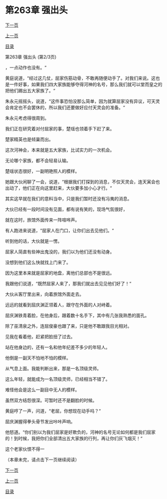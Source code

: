<h1>第263章   强出头</h1>
            <div><p><a href="./788_%E7%AC%AC263%E7%AB%A0_%E5%BC%BA%E5%87%BA%E5%A4%B4.md">下一页</a></p><p><a href="./786_%E7%AC%AC263%E7%AB%A0_%E5%BC%BA%E5%87%BA%E5%A4%B4.md">上一页</a></p><p><a href="../">目录</a></p></div>
            <div><p>第263章   强出头 (第2/3页)</p><p>，一点动作也没有。“</p><p>黄庭说道，“经过这几仗，屈家伤筋动骨，不敢再随便动手了。对我们来说。这也是一件好事，如果我们四大家族能够夺得河神的名号，那么我们就可以堂而皇之的把他们踢出五大家族了。“</p><p>朱永元摇摇头，说道，“这件事恐怕没那么简单，因为就算屈家没有异议，可天灵会肯定也不会罢休的，所以我们还要做好应付天灵会的准备。“</p><p>朱永元考虑得很周到。</p><p>我们正在研究着对付屈家的事，楚瑶也领着手下赶了来。</p><p>楚家精英也是倾巢而出。</p><p>这次河神会，本来就是五大家族，比试实力的一次机会。</p><p>无论哪个家族，都不会轻易认输。</p><p>楚瑶状态很好，一副明艳照人的模样。</p><p>她跟大伙闲聊了一会，说道，“根据我们打探到的消息，不仅天灵会，连天寅会也出动了，他们正在向这里赶来，大伙要多加小心才行。“</p><p>其实这早就在我们的意料当中，只是我们暂时还没有冯夷的消息。</p><p>大伙已经有一段时间没有见面，都有说有笑的，现场气氛很好，</p><p>就在这时，旅馆外面传来一阵喧哗声。</p><p>有人跑进来说道，“屈家人在门口，让你们出去见他们。“</p><p>听到他的话，大伙就是一愣。</p><p>屈家人简直有些神出鬼没的，我们以为他们还没有动身。</p><p>没想到他们这么快就找上门来了。</p><p>因为这里本来就是屈家的地盘，离他们总部也不是很远。</p><p>我跟他们说道，“既然屈家人来了，那我们就出去见见他们好了！“</p><p>大伙从客厅里出来，向着旅馆外面走去。</p><p>远远的就看到屈庆渊正领着人，跟守在外面的人对峙着。</p><p>屈庆渊铁青着脸，在他身后，跟着数十名手下，其中有几张我熟悉的面孔。</p><p>除了巫清泉之外，连屈俊豪也跟了来，只是他不敢跟我目光相对。</p><p>见我在看着他，赶紧把脸扭了过去。</p><p>站在他身边的，还有一名和他年纪差不多少的年轻人。</p><p>他倒是一副天不怕地不怕的模样。</p><p>从气息上面。我能判断出来，那是一名顶级灵师。</p><p>这么年轻，就能成为一名顶级灵师，已经相当不错了。</p><p>难怪他会是这么一副目中无人的模样。</p><p>虽然双方结怨很深。可暂时还不是翻脸的时候。</p><p>黄庭哼了一声，问道，“老屈，你想现在动手吗？“</p><p>屈庆渊握得拳头骨节发出咔咔声响。</p><p>他怒道。“你们别以为我们屈家是好欺负的，河神的名号无论如何都是我们屈家的！到时候，我把你们全部清出五大家族的行列，再让你们灰飞烟灭！“</p><p>这个老家伙恨不得一</p><p>（本章未完，请点击下一页继续阅读）</p></div>
            <div><p><a href="./788_%E7%AC%AC263%E7%AB%A0_%E5%BC%BA%E5%87%BA%E5%A4%B4.md">下一页</a></p><p><a href="./786_%E7%AC%AC263%E7%AB%A0_%E5%BC%BA%E5%87%BA%E5%A4%B4.md">上一页</a></p><p><a href="../">目录</a></p></div>